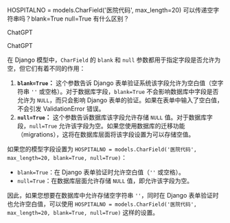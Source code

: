 HOSPITALNO = models.CharField('医院代码', max_length=20) 可以传递空字符串吗？blank=True null=True  有什么区别？



ChatGPT

ChatGPT

在 Django 模型中，`CharField` 的 `blank` 和 `null` 参数都用于指定字段是否允许为空，但它们有着不同的作用：

1. **`blank=True`：** 这个参数告诉 Django 表单验证系统该字段允许为空白值（空字符串 `''` 或空格）。对于数据库字段，`blank=True` 不会影响数据库中字段是否允许为 `NULL`，而只会影响 Django 表单的验证。如果在表单中输入了空白值，不会引发 ValidationError 错误。
2. **`null=True`：** 这个参数告诉数据库该字段允许存储 `NULL` 值。对于数据库字段，`null=True` 允许该字段为空。如果您使用数据库的迁移功能（migrations），这将在数据库层面将该字段设置为可以存储空值。

如果您的模型字段设置为 `HOSPITALNO = models.CharField('医院代码', max_length=20, blank=True, null=True)`：

- `blank=True`：在 Django 表单验证时允许空白值（`''` 或空格）。
- `null=True`：在数据库层面允许存储 `NULL` 值，即允许该字段为空。

因此，如果您想要在数据库中允许存储空字符串 `''`，同时在 Django 表单验证时也允许空白值，可以使用 `HOSPITALNO = models.CharField('医院代码', max_length=20, blank=True, null=True)` 这样的设置。